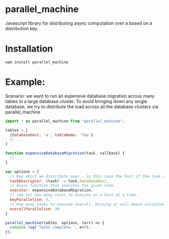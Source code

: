 # parallel_machine

Javascript library for distributing async computation over a based on a distribution key.

# Installation

`npm install parallel_machine`

# Example:

Scenario: we want to run an expensive database migration across many tables in a large database cluster. 
To avoid bringing down any single database, we try to distribute the load across all the database clusters via parallel_machine

```javascript
import * as parallel_machine from "parallel_machine";

tables = [
  {databaseHost: 'a', tableName: 'foo'}
  // ...
]

function expensiveDatabaseMigration(task, callback) {
  // ...
}

var options = {
  // Key which we distribute over - in this case the host of the task we're about to run.
  taskDescriptor: (task) -> task.databaseHost,
  // Async function that executes the given task.
  executor: expensiveDatabaseMigration,
  // (Up to) how many tasks to execute on a host at a time.
  keyParallelism: 5,
  // How many tasks to execute overall. Missing or null means unlimited.
  overallParallelism: 30
}

parallel_machine(tables, options, (err) => {
  console.log('Tasks complete.', err);
});
```
